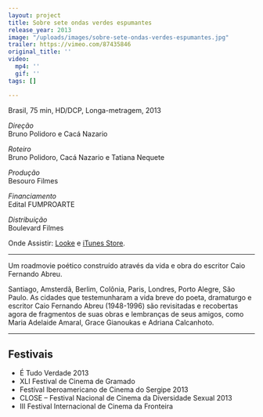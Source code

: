 ```yaml
---
layout: project
title: Sobre sete ondas verdes espumantes
release_year: 2013
image: "/uploads/images/sobre-sete-ondas-verdes-espumantes.jpg"
trailer: https://vimeo.com/87435846
original_title: ''
video:
  mp4: ''
  gif: ''
tags: []

---
```

Brasil, 75 min, HD/DCP, Longa-metragem, 2013

_Direção_  
Bruno Polidoro e Cacá Nazario

_Roteiro_    
Bruno Polidoro, Cacá Nazario e Tatiana Nequete

_Produção_    
Besouro Filmes

_Financiamento_  
Edital FUMPROARTE

_Distribuição_  
Boulevard Filmes

Onde Assistir: [Looke](https://www.looke.com.br/filmes/sobre-sete-ondas-verdes-espumantes) e [iTunes Store](https://itunes.apple.com/br/movie/sobre-sete-ondas-verdes-espumantes/id915809710).

***

Um roadmovie poético construído através da vida e obra do escritor Caio Fernando Abreu.

Santiago, Amsterdã, Berlim, Colônia, Paris, Londres, Porto Alegre, São Paulo. As cidades que testemunharam a vida breve do poeta, dramaturgo e escritor Caio Fernando Abreu (1948-1996) são revisitadas e recobertas agora de fragmentos de suas obras e lembranças de seus amigos, como Maria Adelaide Amaral, Grace Gianoukas e Adriana Calcanhoto.

***

## Festivais

* É Tudo Verdade 2013
* XLI Festival de Cinema de Gramado
* Festival Iberoamericano de Cinema do Sergipe 2013
* CLOSE – Festival Nacional de Cinema da Diversidade Sexual 2013
* III Festival Internacional de Cinema da Fronteira